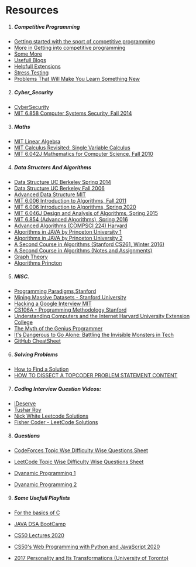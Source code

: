 # Resources
1. ##### Competitive Programming
* [Getting started with the sport of competitive programming](https://www.hackerearth.com/practice/notes/getting-started-with-the-sport-of-programming/)
* [More in Getting into competitive programming](https://github.com/the-hyp0cr1t3/CC)
* [Some More](https://github.com/the-hyp0cr1t3/CC/tree/master/Beginner%20Topics)
* [Usefull Blogs](https://codeforces.com/blog/entry/91363)
* [Helpfull Extensions](https://codeforces.com/blog/entry/82884)
* [Stress Testing](https://ali-ibrahim137.github.io/competitive/programming/2020/08/23/Stress-Testing.html)
* [Problems That Will Make You Learn Something New](https://docs.google.com/spreadsheets/d/15CK3SvWQqck-KVU6z9zVJoW0-Rikylapw9v8eXxVDGo/edit#gid=0)

2. ##### Cyber_Security
* [CyberSecurity](https://p.ost2.fyi/courses)
* [MIT 6.858 Computer Systems Security, Fall 2014](https://www.youtube.com/playlist?list=PLUl4u3cNGP62K2DjQLRxDNRi0z2IRWnNh)
3. ##### Maths
* [MIT Linear Algebra](https://www.youtube.com/playlist?list=PLE7DDD91010BC51F8)
* [MIT Calculus Revisited: Single Variable Calculus](https://www.youtube.com/playlist?list=PL3B08AE665AB9002A)
* [MIT 6.042J Mathematics for Computer Science, Fall 2010](https://www.youtube.com/playlist?list=PLB7540DEDD482705B)
4. ##### Data Structers And Algorithms
* [Data Structure UC Berkeley Spring 2014](https://archive.org/details/ucberkeley-webcast-PL-XXv-cvA_iAlnI-BQr9hjqADPBtujFJd)
* [Data Structure UC Berkeley Fall 2006](https://archive.org/details/ucberkeley-webcast-PL4BBB74C7D2A1049C)
* [Advanced Data Structure MIT](https://www.youtube.com/watch?v=T0yzrZL1py0&list=PLUl4u3cNGP61hsJNdULdudlRL493b-XZf&index=2)
* [MIT 6.006 Introduction to Algorithms, Fall 2011](https://www.youtube.com/playlist?list=PLUl4u3cNGP61Oq3tWYp6V_F-5jb5L2iHb)
* [MIT 6.006 Introduction to Algorithms, Spring 2020](https://www.youtube.com/playlist?list=PLUl4u3cNGP63EdVPNLG3ToM6LaEUuStEY)
* [MIT 6.046J Design and Analysis of Algorithms, Spring 2015](https://www.youtube.com/playlist?list=PLUl4u3cNGP6317WaSNfmCvGym2ucw3oGp)
* [MIT 6.854 (Advanced Algorithms), Spring 2016](https://www.youtube.com/playlist?list=PL6ogFv-ieghdoGKGg2Bik3Gl1glBTEu8c)
* [Advanced Algorithms (COMPSCI 224) Harvard](https://www.youtube.com/playlist?list=PL2SOU6wwxB0uP4rJgf5ayhHWgw7akUWSf)
* [Algorithms in JAVA by Princeton University 1](https://www.coursera.org/learn/algorithms-part1)
* [Algorithms in JAVA by Princeton University 2](https://www.coursera.org/learn/algorithms-part2)
* [A Second Course in Algorithms (Stanford CS261, Winter 2016)](https://www.youtube.com/playlist?list=PLEGCF-WLh2RJh2yDxlJJjnKswWdoO8gAc)
* [A Second Course in Algorithms (Notes and Assignments)](http://timroughgarden.org/w16/w16.html)
* [Graph Theory](https://www.youtube.com/user/DrSaradaHerke/playlists)
* [Algorithms Princton](https://algs4.cs.princeton.edu/lectures/)

5. ##### MISC.
* [Programming Paradigms,Stanford](https://www.youtube.com/playlist?list=PL9D558D49CA734A02)
* [Mining Massive Datasets - Stanford University](https://www.youtube.com/playlist?list=PLLssT5z_DsK9JDLcT8T62VtzwyW9LNepV)
* [Hacking a Google Interview MIT](http://courses.csail.mit.edu/iap/interview/materials.php)
* [CS106A - Programming Methodology Stanford](https://see.stanford.edu/Course/CS106A)
* [Understanding Computers and the Internet Harvard University Extension College](http://cse1.net/lectures)
* [The Myth of the Genius Programmer](https://www.youtube.com/watch?v=0SARbwvhupQ)
* [It's Dangerous to Go Alone: Battling the Invisible Monsters in Tech](https://www.youtube.com/watch?v=1i8ylq4j_EY)
* [GitHub CheatSheet](https://github.com/adam-p/markdown-here/wiki/Markdown-Cheatsheet)

6. ##### Solving Problems
* [How to Find a Solution](https://www.topcoder.com/thrive/articles/How%20To%20Find%20a%20Solution)
* [HOW TO DISSECT A TOPCODER PROBLEM STATEMENT CONTENT](https://www.topcoder.com/thrive/articles/How%20To%20Dissect%20a%20Topcoder%20Problem%20Statement%20Content)

7. ##### Coding Interview Question Videos:
* [IDeserve](https://www.youtube.com/playlist?list=PLamzFoFxwoNjPfxzaWqs7cZGsPYy0x_gI)
* [Tushar Roy](https://www.youtube.com/user/tusharroy2525/playlists)
* [Nick White Leetcode Solutions](https://www.youtube.com/playlist?list=PLU_sdQYzUj2keVENTP0a5rdykRSgg9Wp-)
* [Fisher Coder - LeetCode Solutions](https://www.youtube.com/FisherCoder)

8. ##### Questions
* [CodeForces Topic Wse Difficulty Wise Questions Sheet](https://takeuforward.org/interview-experience/strivers-cp-sheet/?utm_source=youtube&utm_medium=striver&utm_campaign=yt_video)

* [LeetCode Topic Wise Difficulty Wise Questions Sheet](https://github.com/kunal-kushwaha/DSA-Bootcamp-Java/tree/main/assignments)

* [Dyanamic Programming 1](https://www.youtube.com/playlist?list=PLrmLmBdmIlpsHaNTPP_jHHDx_os9ItYXr)

* [Dyanamic Programming 2](https://www.youtube.com/playlist?list=PL_z_8CaSLPWekqhdCPmFohncHwz8TY2Go)


9. ##### Some Usefull Playlists
* [For the basics of C](https://www.youtube.com/playlist?list=PLir19lgiavA1ThCmnKO6QJHjSlHGgt553)

* [JAVA DSA BootCamp](https://www.youtube.com/playlist?list=PL9gnSGHSqcnr_DxHsP7AW9ftq0AtAyYqJ)

* [CS50 Lectures 2020](https://www.youtube.com/playlist?list=PLhQjrBD2T382_R182iC2gNZI9HzWFMC_8)

* [CS50's Web Programming with Python and JavaScript 2020](https://www.youtube.com/playlist?list=PLhQjrBD2T380xvFSUmToMMzERZ3qB5Ueu)

* [2017 Personality and Its Transformations (University of Toronto)](https://www.youtube.com/playlist?list=PL22J3VaeABQApSdW8X71Ihe34eKN6XhCi)
  


